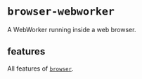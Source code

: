 # `browser-webworker`

A WebWorker running inside a web browser.

## features

All features of [`browser`](browser.md).
